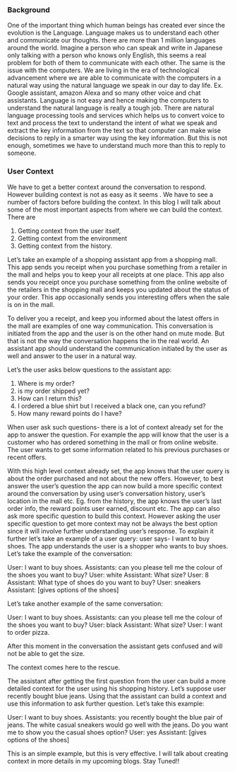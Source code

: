 ### Background
One of the important thing which human beings has created ever since the evolution is the Language. Language makes us to understand each other and communicate our thoughts. there are more than 1 million languages around the world. Imagine a person who can speak and write in Japanese only talking with a person who knows only English, this seems a real problem for both of them to communicate with each other. The same is the issue with the computers. We are living in the era of technological advancement where we are able to communicate with the computers in a natural way using the natural language we speak in our day to day life. Ex. Google assistant, amazon Alexa and so many other voice and chat assistants.  Language is not easy and hence making the computers to understand the natural language is really a tough job. There are natural language processing tools and services which helps us to convert voice to text and process the text to understand the intent of what we speak and extract the key information from the text so that computer can make wise decisions to reply in a smarter way using the key information. But this is not enough, sometimes we have to understand much more than this to reply to someone.  

### User Context
We have to get a better context around the conversation to respond. However building context is not as easy as it seems . We have to see a number of factors before building the context. In this blog  I will talk about some of the most important aspects from where we can build the context. There are

1. Getting context from the user itself,
2. Getting context from the environment
3. Getting context from the  history.

Let’s take an example of a shopping assistant app from a shopping mall. This app sends you receipt when you purchase something from a retailer in the mall and helps you to keep your all receipts at one place. This app also sends you receipt once you purchase something from the online website of the retailers in the shopping mall and keeps you updated about the status of your order. This app occasionally sends you interesting offers when the sale is on in the mall.

To deliver you a receipt, and keep you informed about the latest offers in the mall are examples of one way communication. This conversation is initiated from the app and the user is on the other hand on mute mode. But that is not the way the conversation happens the in the real world. An assistant app should understand the communication initiated by the user as well and answer to the user in a natural way.

Let’s the user asks below questions to the assistant app:
1. Where is my order?
2. is my order shipped yet?
3. How can I return this? 
4. I ordered a blue shirt but I received a black one, can you refund? 
5. How many reward points do I have?

When user ask such questions- there is a lot of context already set for the app to answer the question. For example the app will know that the user is a customer who has ordered something in the mall or from online website. The user wants to get some information related to his previous purchases or recent offers.

With this high level context already set, the app knows that the user query is about the order purchased and not about the new offers. However, to best answer the user’s question the app can now build a more specific context around the conversation by using user’s conversation history, user’s location in the mall etc.  Eg. from the history, the app knows the user’s last order info, the reward points user earned, discount etc. The app can also ask more specific question to build this context. However asking the user specific question to get more context may not be always the best option since it will involve further understanding user’s response. To explain it further let’s take an example of a user query: user says- I want to buy shoes. The app understands the user is a shopper who wants to buy shoes. Let’s take the example of the conversation:

User: I want to buy shoes.
Assistants: can you please tell me the colour of the shoes you want to buy? 
User: white
Assistant: What size? 
User: 8
Assistant: What type of shoes do you want to buy?
User: sneakers
Assistant: [gives options of the shoes]

Let’s take another example of the same conversation:

User: I want to buy shoes.
Assistants: can you please tell me the colour of the shoes you want to buy? 
User: black
Assistant: What size? 
User: I want to order pizza.

After this moment in the conversation the assistant gets confused and will not be able to get the size. 

The context comes here to the rescue.

The assistant after getting the first question from the user can build a more detailed context for the user using his shopping history. Let’s suppose user recently bought blue jeans. Using that the assistant can build a context and use this information to ask further question. Let’s take this example:

User: I want to buy shoes.
Assistants: you recently bought the blue pair of jeans. The white casual sneakers would go well with the jeans. Do you want me to show you the casual shoes option?
User: yes
Assistant: [gives options of the shoes]

This is an simple example, but this is very effective. I will talk about creating context in more details in my upcoming blogs. Stay Tuned!!
